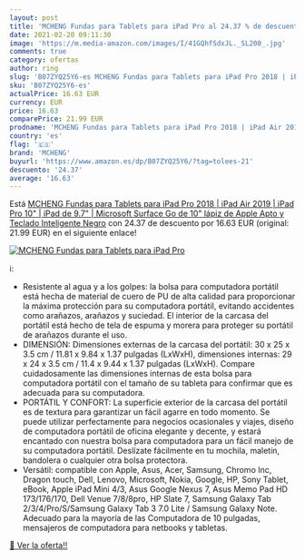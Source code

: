 ```yaml
---
layout: post
title: 'MCHENG Fundas para Tablets para iPad Pro al 24.37 % de descuento'
date: 2021-02-20 09:11:30
image: 'https://m.media-amazon.com/images/I/41GQhfSdxJL._SL200_.jpg'
comments: true
category: ofertas
author: ring
slug: 'B07ZYQ25Y6-es MCHENG Fundas para Tablets para iPad Pro 2018 | iPad Air...'
sku: 'B07ZYQ25Y6-es'
actualPrice: 16.63 EUR
currency: EUR
price: 16.63
comparePrice: 21.99 EUR
prodname: 'MCHENG Fundas para Tablets para iPad Pro 2018 | iPad Air 2019 | iPad Pro 10" | iPad de 9.7" | Microsoft Surface Go de 10"  lápiz de Apple Apto y Teclado Inteligente  Negro'
country: 'es'
flag: '🇪🇸'
brand: 'MCHENG'
buyurl: 'https://www.amazon.es/dp/B07ZYQ25Y6/?tag=tolees-21'
descuento: '24.37'
average: '16.63'
---
```


Está [MCHENG Fundas para Tablets para iPad Pro 2018 | iPad Air 2019 | iPad Pro 10" | iPad de 9.7" | Microsoft Surface Go de 10"  lápiz de Apple Apto y Teclado Inteligente  Negro](https://www.amazon.es/dp/B07ZYQ25Y6/?tag=tolees-21) con 24.37 de descuento por 16.63 EUR (original: 21.99 EUR) en el siguiente enlace!

[![MCHENG Fundas para Tablets para iPad Pro](https://m.media-amazon.com/images/I/41GQhfSdxJL._SL200_.jpg)](https://www.amazon.es/dp/B07ZYQ25Y6/?tag=tolees-21)

ℹ️:

- Resistente al agua y a los golpes: la bolsa para computadora portátil está hecha de material de cuero de PU de alta calidad para proporcionar la máxima protección para su computadora portátil, evitando accidentes como arañazos, arañazos y suciedad. El interior de la carcasa del portátil está hecho de tela de espuma y morera para proteger su portátil de arañazos durante el uso.
- DIMENSIÓN: Dimensiones externas de la carcasa del portátil: 30 x 25 x 3.5 cm / 11.81 x 9.84 x 1.37 pulgadas (LxWxH), dimensiones internas: 29 x 24 x 3.5 cm / 11.4 x 9.44 x 1.37 pulgadas (LxWxH). Compare cuidadosamente las dimensiones internas de esta bolsa para computadora portátil con el tamaño de su tableta para confirmar que es adecuada para su computadora.
- PORTÁTIL Y CONFORT: La superficie exterior de la carcasa del portátil es de textura para garantizar un fácil agarre en todo momento. Se puede utilizar perfectamente para negocios ocasionales y viajes, diseño de computadora portátil de oficina elegante y decente, y estará encantado con nuestra bolsa para computadora para un fácil manejo de su computadora portátil. Deslízate fácilmente en tu mochila, maletín, bandolera o cualquier otra bolsa protectora.
- Versátil: compatible con Apple, Asus, Acer, Samsung, Chromo Inc, Dragon touch, Dell, Lenovo, Microsoft, Nokia, Google, HP, Sony Tablet, eBook, Apple iPad Mini 4/3, Asus Google Nexus 7, Asus Memo Pad HD 173/176/170, Dell Venue 7/8/8pro, HP Slate 7, Samsung Galaxy Tab 2/3/4/Pro/S/Samsung Galaxy Tab 3 7.0 Lite / Samsung Galaxy Note. Adecuado para la mayoría de las Computadora de 10 pulgadas, mensajeros de computadora para netbooks y tabletas.

[🛒 Ver la oferta!!](https://www.amazon.es/dp/B07ZYQ25Y6/?tag=tolees-21)
